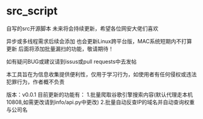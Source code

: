# src_script
自写的src开源脚本
未来将会持续更新，希望各位网安大佬们喜欢

异步或多线程需求后续会添加
也会更新Linux跨平台版，MAC系统短期内不打算更新
后面将添加批量漏扫的功能，敬请期待！

如有疑问BUG或建议请到issus或pull requests中去发帖

本工具旨在为信息收集提供便利性，仅用于学习行为，如使用者有任何侵权或违法犯罪行为，作者概不负责

版本：v0.0.1
目前更新的功能有：
1.批量爬取谷歌引擎搜索内容(默认代理走本机10808,如需更改请到info/api.py中更改)
2.批量自动反查IP的域名并自动查询权重与公司名
